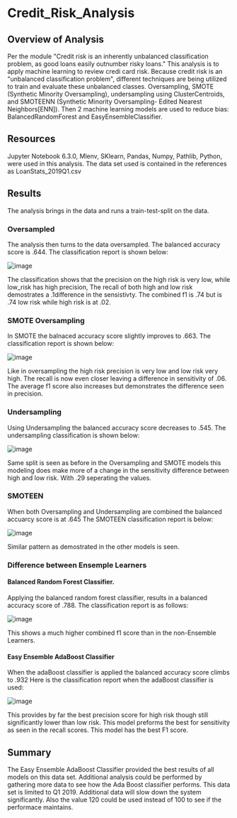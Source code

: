 # Credit_Risk_Analysis
## Overview of Analysis
Per the module "Credit risk is an inherently unbalanced classification problem, as good loans easily outnumber risky loans." This analysis is to apply machine learning  to review credi card risk. Because credit risk is an "unbalanced classification problem", different techniques are being utilized to train and evaluate these unbalanced classes. Oversampling, SMOTE (Synthetic Minority Oversampling), undersampling using ClusterCentroids, and SMOTEENN (Synthetic Minority Oversampling- Edited Nearest Neighbors[ENN]). Then 2 machine learning models are used to reduce bias: BalancedRandomForest and EasyEnsembleClassifier. 

## Resources
Jupyter Notebook 6.3.0, Mlenv, SKlearn, Pandas, Numpy, Pathlib, Python, were used in this analysis. The data set used is contained in the references as LoanStats_2019Q1.csv

## Results
The analysis brings in the data and runs a train-test-split on the data. 
### Oversampled
The analysis then turns to the data oversampled. The balanced accuracy score is .644. 
The classification report is shown below: 

![image](https://user-images.githubusercontent.com/90878901/150702718-367f38c3-f2e5-4644-8837-cdd40a05bfe4.png)

The classification shows that the precision on the high risk is very low, while low_risk has high precision, The recall of both high and low risk demostrates a .1difference in the sensistivty. The combined f1 is .74 but is .74 low risk while high risk is at .02. 

### SMOTE Oversampling
In SMOTE the balnaced accuracy score slightly improves to .663. 
The classification report is shown below: 

![image](https://user-images.githubusercontent.com/90878901/150702883-7a6e6c48-3e21-4b68-ada5-6847c475b06b.png)

Like in oversampling the high risk precision is very low and low risk very high. The recall is now even closer leaving a difference in sensitivity of  .06. The average f1 score also increases but demonstrates the difference seen in precision. 

### Undersampling
Using Undersampling the balanced accuracy score decreases to .545.
The undersampling classification is shown below:

![image](https://user-images.githubusercontent.com/90878901/150702993-7fa0a7df-126f-401c-a1f9-57372ac17135.png)

Same split is seen as before in the Oversampling and SMOTE models this modeling does make more of a change in the sensitivity difference between high and low risk. With .29 seperating the values. 

### SMOTEEN
When both Oversampling and Undersampling are combined the balanced accuarcy score is at .645
The SMOTEEN classification report is below:

![image](https://user-images.githubusercontent.com/90878901/150703101-b6e51988-00c2-49bf-8606-117742e8a8e6.png)

Similar pattern as demostrated in the other models is seen. 

### Difference between Ensemple Learners

#### Balanced Random Forest Classifier. 
Applying the balanced random forest classifier, results in a balanced accuracy score of .788. 
The classification report is as follows:

![image](https://user-images.githubusercontent.com/90878901/150703210-c51e7211-3ee8-4e05-b0aa-c458d0061522.png)

This shows a much higher combined f1 score than in the non-Ensemble Learners. 

#### Easy Ensemble AdaBoost Classifier
When the adaBoost classifier is applied the balanced accuracy score climbs to .932
Here is the classification report when the adaBoost classifier is used:

![image](https://user-images.githubusercontent.com/90878901/150703335-7e7e00d2-551d-4762-8d81-047a3f8fc95a.png)

This provides by far the best precision score for high risk though still significantly lower than low risk. This model preforms the best for sensitivity as seen in the recall scores. This model has the best F1 score. 

## Summary
The Easy Ensemble AdaBoost Classifier provided the best results of all models on this data set. Additional analysis could be performed by gathering more data to see how the Ada Boost classifier performs. This data set is limited to Q1 2019. Additional data will slow down the system significantly. Also the value 120 could be used instead of 100 to see if the performace maintains. 


